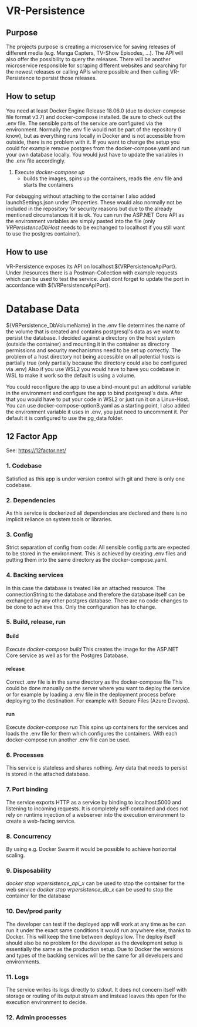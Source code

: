 ﻿# VR-Persistence

## Purpose
The projects purpose is creating a microservice for saving releases of different media (e.g. Manga Capters, TV-Show Episodes, ...).
The API will also offer the possibility to query the releases.
There will be another microservice responsible for scraping different websites and searching for the newest releases or calling APIs where possible and then calling VR-Persistence to persist those releases.

## How to setup
You need at least Docker Engine Release 18.06.0 (due to docker-compose file format v3.7) and docker-compose installed.
Be sure to check out the .env file. The sensible parts of the service are configured via the environment. Normally the .env file would not be part of
the repository (I know), but as everything runs locally in Docker and is not accessible from outside, there is no problem with it. If you want to change the setup you could for example remove postgres from the docker-compose.yaml and run your own database locally.
You would just have to update the variables in the .env file accordingly.

1. Execute *docker-compose up* 
    * builds the images, spins up the containers, reads the .env file and starts the containers

For debugging without attaching to the container I also added launchSettings.json under /Properties. These would also normally not be included in the repository for security reasons but due to the already mentioned circumstances it it is ok.
You can run the ASP.NET Core API as the environment variables are simply pasted into the file (only *VRPersistenceDbHost* needs to be exchanged to localhost if you still want to use the postgres container).

## How to use
VR-Persistence exposes its API on localhost:${VRPersistenceApiPort}.
Under /resources there is a Postman-Collection with example requests which can be used to test the service. Just dont forget to update the port in accordance with ${VRPersistenceApiPort}.

# Database Data
${VRPersistence_DbVolumeName} in the .env file determines the name of the volume that is created and contains postgresql's data as we want to persist the database.
I decided against a directory on the host system (outside the container) and mounting it in the container as directory permissions and security mechanismns need to be set up correctly.
The problem of a host directory not being accessible on all potential hosts is partially true (only partially because the directory could also be configured via .env)
Also if you use WSL2 you would have to have you codebase in WSL to make it work so the default is using a volume.

You could reconfigure the app to use a bind-mount put an additonal variable in the environment and configure the app to bind postgresql's data. After that you would have to put your code in WSL2 or just run it on a Linux-Host.
You can use docker-compose-optionB.yaml as a starting point, I also added the environment variable it uses in .env, you just need to uncomment it. Per default it is configured to use the pg_data folder.

## 12 Factor App
See: https://12factor.net/

### 1. Codebase
Satisfied as this app is under version control with git and there is only one codebase.

### 2. Dependencies
As this service is dockerized all dependencies are declared and there is no implicit reliance on system tools or libraries.

### 3. Config
Strict separation of config from code:
All sensible config parts are expected to be stored in the environment. This is achieved by creating .env files and putting them into the same directory as the docker-compose.yaml.

### 4. Backing services
In this case the database is treated like an attached resource. The connectionString to the database and therefore the database itself can be exchanged by any other postgres database.
There are no code-changes to be done to achieve this. Only the configuration has to change.

### 5. Build, release, run
#### Build
Execute *docker-compose build*
This creates the image for the ASP.NET Core service as well as for the Postgres Database.
#### release
Correct .env file is in the same directory as the docker-compose file
This could be done manually on the server where you want to deploy the service or for example by loading a .env file in the deployment process before deploying to the destination. For example with Secure Files (Azure Devops).
#### run
Execute *docker-compose run*
This spins up containers for the services and loads the .env file for them which configures the containers. With each docker-compose run another .env file can be used.

### 6. Processes
This service is stateless and shares nothing. Any data that needs to persist is stored in the attached database.

### 7. Port binding
The service exports HTTP as a service by binding to localhost:5000 and listening to incoming requests. It is completely self-contained and does not rely on runtime injection of a webserver into the execution environment to create a web-facing service.

### 8. Concurrency
By using e.g. Docker Swarm it would be possible to achieve horizontal scaling.

### 9. Disposability
*docker stop vrpersistence_api_x* can be used to stop the container for the web service
*docker stop vrpersistence_db_x* can be used to stop the container for the database

### 10. Dev/prod parity
The developer can test if the deployed app will work at any time as he can run it under the exact same conditions it would run anywhere else, thanks to Docker. This will keep the time between deploys low.
The deploy itself should also be no problem for the developer as the development setup is essentially the same as the production setup.
Due to Docker the versions and types of the backing services will be the same for all developers and environments.

### 11. Logs
The service writes its logs directly to stdout. It does not concern itself with storage or routing of its output stream and instead leaves this open for the execution environment to decide.

### 12. Admin processes


 